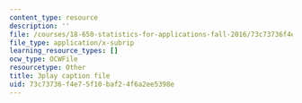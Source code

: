 ```yaml
---
content_type: resource
description: ''
file: /courses/18-650-statistics-for-applications-fall-2016/73c73736f4e75f10baf24f6a2ee5398e_JTbZP0yt9qc.vtt
file_type: application/x-subrip
learning_resource_types: []
ocw_type: OCWFile
resourcetype: Other
title: 3play caption file
uid: 73c73736-f4e7-5f10-baf2-4f6a2ee5398e
---
```

